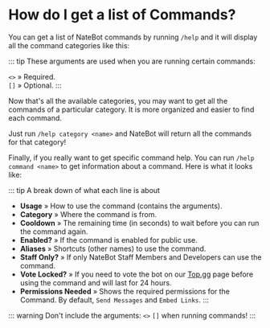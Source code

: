 # How do I get a list of Commands?

You can get a list of NateBot commands by running `/help` and it will display all the command categories like this:

<!-- TODO: Placeholder for image (or) DiscordMessage Components -->

::: tip
These arguments are used when you are running certain commands:

`<>` » Required.<br>
`[]` » Optional.
:::

Now that's all the available categories, you may want to get all the commands of a particular category. It is more organized and easier to find each command.

Just run `/help category <name>` and NateBot will return all the commands for that category!

<!-- TODO: Placeholder for image (or) DiscordMessage Components -->

Finally, if you really want to get specific command help. You can run `/help command <name>` to get information about a command. Here is what it looks like:

<!-- TODO: Placeholder for image (or) DiscordMessage Components -->

::: tip A break down of what each line is about
- **Usage** » How to use the command (contains the arguments).
- **Category** » Where the command is from.
- **Cooldown** » The remaining time (in seconds) to wait before you can run the command again.
- **Enabled?** » If the command is enabled for public use.
- **Aliases** » Shortcuts (other names) to use the command.
- **Staff Only?** » If only NateBot Staff Members and Developers can use the command.
- **Vote Locked?** » If you need to vote the bot on our [Top.gg](https://top.gg/bot/520531771679571970/vote) page before using the command and will last for 24 hours.
- **Permissions Needed** » Shows the required permissions for the Command. By default, `Send Messages` and `Embed Links`.
:::

::: warning
Don't include the arguments: `<>` `[]` when running commands!
:::